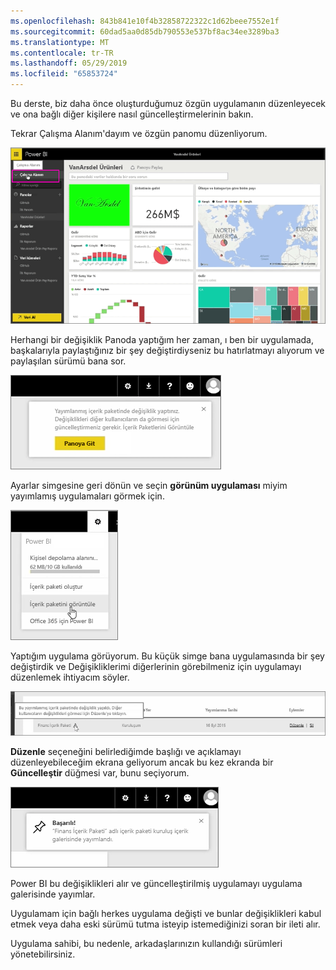 ```yaml
---
ms.openlocfilehash: 843b841e10f4b32858722322c1d62beee7552e1f
ms.sourcegitcommit: 60dad5aa0d85db790553e537bf8ac34ee3289ba3
ms.translationtype: MT
ms.contentlocale: tr-TR
ms.lasthandoff: 05/29/2019
ms.locfileid: "65853724"
---
```

Bu derste, biz daha önce oluşturduğumuz özgün uygulamanın düzenleyecek ve ona bağlı diğer kişilere nasıl güncelleştirmelerinin bakın.

Tekrar Çalışma Alanım'dayım ve özgün panomu düzenliyorum.

![Power BI'da paylaşım ve işbirliği](./media/6-4-update-content-pack/pbi_learn06_04myworkspace.png)

Herhangi bir değişiklik Panoda yaptığım her zaman, ı ben bir uygulamada, başkalarıyla paylaştığınız bir şey değiştirdiyseniz bu hatırlatmayı alıyorum ve paylaşılan sürümü bana sor.

![Power BI'da paylaşım ve işbirliği](./media/6-4-update-content-pack/pbi_learn06_04uvmadechanges.png)

Ayarlar simgesine geri dönün ve seçin **görünüm uygulaması** miyim yayımlamış uygulamaları görmek için.

![Power BI'da paylaşım ve işbirliği](./media/6-4-update-content-pack/pbi_learn06_04viewcontpk.png)

Yaptığım uygulama görüyorum. Bu küçük simge bana uygulamasında bir şey değiştirdik ve Değişikliklerimi diğerlerinin görebilmeniz için uygulamayı düzenlemek ihtiyacım söyler.

![Power BI'da paylaşım ve işbirliği](./media/6-4-update-content-pack/pbi_learn06_04updatecontpk.png)

**Düzenle** seçeneğini belirlediğimde başlığı ve açıklamayı düzenleyebileceğim ekrana geliyorum ancak bu kez ekranda bir **Güncelleştir** düğmesi var, bunu seçiyorum.

![Power BI'da paylaşım ve işbirliği](./media/6-4-update-content-pack/pbi_learn06_04contpksuccess.png)

Power BI bu değişiklikleri alır ve güncelleştirilmiş uygulamayı uygulama galerisinde yayımlar.

Uygulamam için bağlı herkes uygulama değişti ve bunlar değişiklikleri kabul etmek veya daha eski sürümü tutma isteyip istemediğinizi soran bir ileti alır.

Uygulama sahibi, bu nedenle, arkadaşlarınızın kullandığı sürümleri yönetebilirsiniz.

